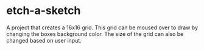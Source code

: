 # etch-a-sketch

A project that creates a 16x16 grid. This grid can be moused over to draw by changing the boxes background color. The size of the grid can also be changed based on user input.
